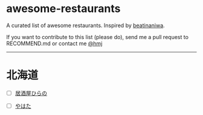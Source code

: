 # awesome-restaurants

A curated list of awesome restaurants. Inspired by [beatinaniwa](https://github.com/beatinaniwa).

If you want to contribute to this list (please do), send me a pull request to RECOMMEND.md or contact me [@hmj](https://twitter.com/hmj_kd)

---

# 北海道

- [ ] [居酒屋ひらの](https://retty.me/area/PRE01/ARE300/SUB30001/100001197136/)
- [ ] [やはた](http://tabelog.com/hokkaido/A0112/A011202/1005205/)

